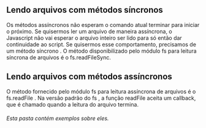 ## Lendo arquivos com métodos síncronos 

Os métodos assíncronos não esperam o comando atual terminar para iniciar o próximo. Se quisermos ler um arquivo de maneira assíncrona, o Javascript não vai esperar o arquivo inteiro ser lido para só então dar continuidade ao script. Se quisermos esse comportamento, precisamos de um método síncrono . O método disponibilizado pelo módulo fs para leitura síncrona de arquivos é o fs.readFileSync.

##  Lendo arquivos com métodos assíncronos

O método fornecido pelo módulo fs para leitura assíncrona de arquivos é o fs.readFile . Na versão padrão do fs , a função readFile aceita um callback, que é chamado quando a leitura do arquivo termina. 

###### Esta pasta contém exemplos sobre eles.